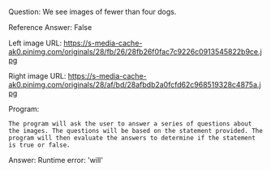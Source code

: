 Question: We see images of fewer than four dogs.

Reference Answer: False

Left image URL: https://s-media-cache-ak0.pinimg.com/originals/28/fb/26/28fb26f0fac7c9226c0913545822b9ce.jpg

Right image URL: https://s-media-cache-ak0.pinimg.com/originals/28/af/bd/28afbdb2a0fcfd62c968519328c4875a.jpg

Program:

```
The program will ask the user to answer a series of questions about the images. The questions will be based on the statement provided. The program will then evaluate the answers to determine if the statement is true or false.
```
Answer: Runtime error: 'will'

